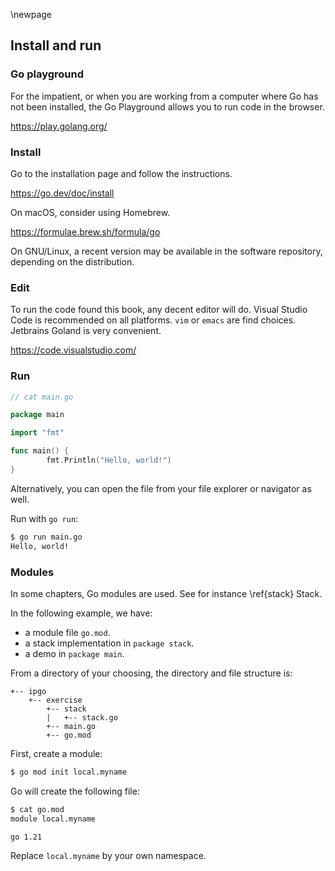 \newpage
## Install and run

### Go playground

For the impatient, or when you are working from a computer where Go has not been installed, the Go Playground allows you to run code in the browser.

https://play.golang.org/

### Install

Go to the installation page and follow the instructions.

https://go.dev/doc/install

On macOS, consider using Homebrew.

https://formulae.brew.sh/formula/go

On GNU/Linux, a recent version may be available in the software repository, depending on the distribution.

### Edit

To run the code found this book, any decent editor will do. Visual Studio Code is recommended on all platforms. `vim` or `emacs` are find choices. Jetbrains Goland is very convenient.

https://code.visualstudio.com/

### Run

```go
// cat main.go

package main

import "fmt"

func main() {
        fmt.Println("Hello, world!")
}
```

Alternatively, you can open the file from your file explorer or navigator as well.

Run with `go run`:

```bash
$ go run main.go
Hello, world!
```

### Modules

In some chapters, Go modules are used. See for instance \ref{stack} Stack.

In the following example, we have:

- a module file `go.mod`.
- a stack implementation in `package stack`.
- a demo in `package main`.

From a directory of your choosing, the directory and file structure is:

```
+-- ipgo
    +-- exercise
        +-- stack
        |   +-- stack.go        
        +-- main.go
        +-- go.mod
```

First, create a module:

```bash
$ go mod init local.myname
```

Go will create the following file:

```bash
$ cat go.mod
module local.myname

go 1.21
```

Replace `local.myname` by your own namespace.
